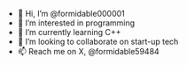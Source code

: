 - 👋 Hi, I’m @formidable000001
- 👀 I’m interested in programming
- 🌱 I’m currently learning C++
- 💞️ I’m looking to collaborate on start-up tech
- 📫 Reach me on X, @formidable59484

<!---
formidable000001/formidable000001 is a ✨ special ✨ repository because its `README.md` (this file) appears on your GitHub profile.
You can click the Preview link to take a look at your changes.
--->
